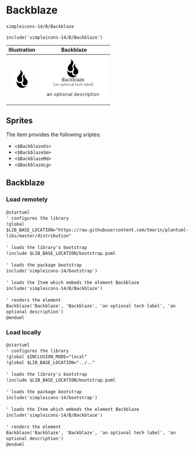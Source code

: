# Backblaze


```text
simpleicons-14/B/Backblaze
```

```text
include('simpleicons-14/B/Backblaze')
```



| Illustration | Backblaze |
| :---: | :---: |
| ![illustration for Illustration](../../simpleicons-14/B/Backblaze.png) | ![illustration for Backblaze](../../simpleicons-14/B/Backblaze.Local.png) |



## Sprites
The item provides the following sriptes:

- `<$BackblazeXs>`
- `<$BackblazeSm>`
- `<$BackblazeMd>`
- `<$BackblazeLg>`





## Backblaze

### Load remotely
```plantuml
@startuml
' configures the library
!global $LIB_BASE_LOCATION="https://raw.githubusercontent.com/tmorin/plantuml-libs/master/distribution"

' loads the library's bootstrap
!include $LIB_BASE_LOCATION/bootstrap.puml

' loads the package bootstrap
include('simpleicons-14/bootstrap')

' loads the Item which embeds the element Backblaze
include('simpleicons-14/B/Backblaze')

' renders the element
Backblaze('Backblaze', 'Backblaze', 'an optional tech label', 'an optional description')
@enduml
```

### Load locally
```plantuml
@startuml
' configures the library
!global $INCLUSION_MODE="local"
!global $LIB_BASE_LOCATION="../.."

' loads the library's bootstrap
!include $LIB_BASE_LOCATION/bootstrap.puml

' loads the package bootstrap
include('simpleicons-14/bootstrap')

' loads the Item which embeds the element Backblaze
include('simpleicons-14/B/Backblaze')

' renders the element
Backblaze('Backblaze', 'Backblaze', 'an optional tech label', 'an optional description')
@enduml
```

